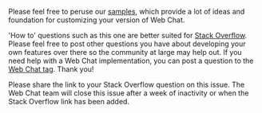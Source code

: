 Please feel free to peruse our [samples](https://github.com/microsoft/BotFramework-WebChat/tree/master/samples), which provide a lot of ideas and foundation for customizing your version of Web Chat.

'How to' questions such as this one are better suited for [Stack Overflow](https://stackoverflow.com/tags/botframework). Please feel free to post other questions you have about developing your own features over there so the community at large may help out. If you need help with a Web Chat implementation, you can post a question to the [Web Chat tag](https://stackoverflow.com/questions/tagged/web-chat). Thank you!

Please share the link to your Stack Overflow question on this issue. The Web Chat team will close this issue after a week of inactivity or when the Stack Overflow link has been added.
